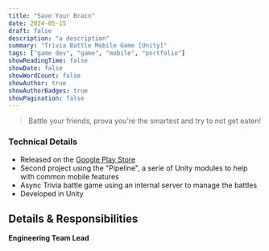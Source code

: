 ```yaml
---
title: "Save Your Brain"
date: 2024-05-15
draft: false
description: "a description"
summary: "Trivia Battle Mobile Game [Unity]"
tags: ["game dev", "game", "mobile", "portfolio"]
showReadingTime: false
showDate: false
showWordCount: false
showAuthor: true
showAuthorBadges: true
showPagination: false
---
```


> Battle your friends, prova you're the smartest and try to not get eaten!

### Technical Details

- Released on the [Google Play Store](https://play.google.com/store/apps/details?id=com.ocarina.pocketmuseum)
- Second project using the "Pipeline", a serie of Unity modules to help with common mobile features
- Async Trivia battle game using an internal server to manage the battles
- Developed in Unity

## Details & Responsibilities 

**Engineering Team Lead**
